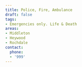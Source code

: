 ```yaml
---
title: Police, Fire, Ambulance
draft: false
tags:
- Emergencies only. Life & Death
areas:
- Middleton
- Heywood
- Rochdale
contact:
  phone:
  - '999'
---
```


